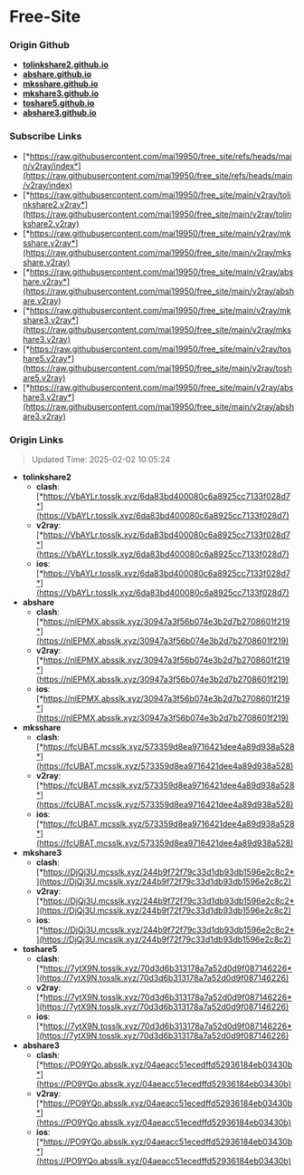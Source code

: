# Free-Site

### Origin Github

- [**tolinkshare2.github.io**](https://github.com/tolinkshare2/tolinkshare2.github.io)
- [**abshare.github.io**](https://github.com/abshare/abshare.github.io)
- [**mksshare.github.io**](https://github.com/mksshare/mksshare.github.io)
- [**mkshare3.github.io**](https://github.com/mkshare3/mkshare3.github.io)
- [**toshare5.github.io**](https://github.com/toshare5/toshare5.github.io)
- [**abshare3.github.io**](https://github.com/abshare3/abshare3.github.io)

### Subscribe Links

- [*https://raw.githubusercontent.com/mai19950/free_site/refs/heads/main/v2ray/index*](https://raw.githubusercontent.com/mai19950/free_site/refs/heads/main/v2ray/index)
- [*https://raw.githubusercontent.com/mai19950/free_site/main/v2ray/tolinkshare2.v2ray*](https://raw.githubusercontent.com/mai19950/free_site/main/v2ray/tolinkshare2.v2ray)
- [*https://raw.githubusercontent.com/mai19950/free_site/main/v2ray/mksshare.v2ray*](https://raw.githubusercontent.com/mai19950/free_site/main/v2ray/mksshare.v2ray)
- [*https://raw.githubusercontent.com/mai19950/free_site/main/v2ray/abshare.v2ray*](https://raw.githubusercontent.com/mai19950/free_site/main/v2ray/abshare.v2ray)
- [*https://raw.githubusercontent.com/mai19950/free_site/main/v2ray/mkshare3.v2ray*](https://raw.githubusercontent.com/mai19950/free_site/main/v2ray/mkshare3.v2ray)
- [*https://raw.githubusercontent.com/mai19950/free_site/main/v2ray/toshare5.v2ray*](https://raw.githubusercontent.com/mai19950/free_site/main/v2ray/toshare5.v2ray)
- [*https://raw.githubusercontent.com/mai19950/free_site/main/v2ray/abshare3.v2ray*](https://raw.githubusercontent.com/mai19950/free_site/main/v2ray/abshare3.v2ray)

### Origin Links

> Updated Time: 2025-02-02 10:05:24

- **tolinkshare2**
  - **clash**: [*https://VbAYLr.tosslk.xyz/6da83bd400080c6a8925cc7133f028d7*](https://VbAYLr.tosslk.xyz/6da83bd400080c6a8925cc7133f028d7)
  - **v2ray**: [*https://VbAYLr.tosslk.xyz/6da83bd400080c6a8925cc7133f028d7*](https://VbAYLr.tosslk.xyz/6da83bd400080c6a8925cc7133f028d7)
  - **ios**: [*https://VbAYLr.tosslk.xyz/6da83bd400080c6a8925cc7133f028d7*](https://VbAYLr.tosslk.xyz/6da83bd400080c6a8925cc7133f028d7)
- **abshare**
  - **clash**: [*https://nlEPMX.absslk.xyz/30947a3f56b074e3b2d7b2708601f219*](https://nlEPMX.absslk.xyz/30947a3f56b074e3b2d7b2708601f219)
  - **v2ray**: [*https://nlEPMX.absslk.xyz/30947a3f56b074e3b2d7b2708601f219*](https://nlEPMX.absslk.xyz/30947a3f56b074e3b2d7b2708601f219)
  - **ios**: [*https://nlEPMX.absslk.xyz/30947a3f56b074e3b2d7b2708601f219*](https://nlEPMX.absslk.xyz/30947a3f56b074e3b2d7b2708601f219)
- **mksshare**
  - **clash**: [*https://fcUBAT.mcsslk.xyz/573359d8ea9716421dee4a89d938a528*](https://fcUBAT.mcsslk.xyz/573359d8ea9716421dee4a89d938a528)
  - **v2ray**: [*https://fcUBAT.mcsslk.xyz/573359d8ea9716421dee4a89d938a528*](https://fcUBAT.mcsslk.xyz/573359d8ea9716421dee4a89d938a528)
  - **ios**: [*https://fcUBAT.mcsslk.xyz/573359d8ea9716421dee4a89d938a528*](https://fcUBAT.mcsslk.xyz/573359d8ea9716421dee4a89d938a528)
- **mkshare3**
  - **clash**: [*https://DjQj3U.mcsslk.xyz/244b9f72f79c33d1db93db1596e2c8c2*](https://DjQj3U.mcsslk.xyz/244b9f72f79c33d1db93db1596e2c8c2)
  - **v2ray**: [*https://DjQj3U.mcsslk.xyz/244b9f72f79c33d1db93db1596e2c8c2*](https://DjQj3U.mcsslk.xyz/244b9f72f79c33d1db93db1596e2c8c2)
  - **ios**: [*https://DjQj3U.mcsslk.xyz/244b9f72f79c33d1db93db1596e2c8c2*](https://DjQj3U.mcsslk.xyz/244b9f72f79c33d1db93db1596e2c8c2)
- **toshare5**
  - **clash**: [*https://7ytX9N.tosslk.xyz/70d3d6b313178a7a52d0d9f087146226*](https://7ytX9N.tosslk.xyz/70d3d6b313178a7a52d0d9f087146226)
  - **v2ray**: [*https://7ytX9N.tosslk.xyz/70d3d6b313178a7a52d0d9f087146226*](https://7ytX9N.tosslk.xyz/70d3d6b313178a7a52d0d9f087146226)
  - **ios**: [*https://7ytX9N.tosslk.xyz/70d3d6b313178a7a52d0d9f087146226*](https://7ytX9N.tosslk.xyz/70d3d6b313178a7a52d0d9f087146226)
- **abshare3**
  - **clash**: [*https://PO9YQo.absslk.xyz/04aeacc51ecedffd52936184eb03430b*](https://PO9YQo.absslk.xyz/04aeacc51ecedffd52936184eb03430b)
  - **v2ray**: [*https://PO9YQo.absslk.xyz/04aeacc51ecedffd52936184eb03430b*](https://PO9YQo.absslk.xyz/04aeacc51ecedffd52936184eb03430b)
  - **ios**: [*https://PO9YQo.absslk.xyz/04aeacc51ecedffd52936184eb03430b*](https://PO9YQo.absslk.xyz/04aeacc51ecedffd52936184eb03430b)
